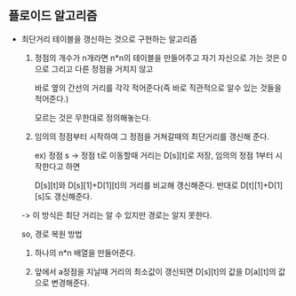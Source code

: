 ## 플로이드 알고리즘

- 최단거리 테이블을 갱신하는 것으로 구현하는 알고리즘

  1. 정점의 개수가 n개라면 n*n의 테이블을 만들어주고 자기 자신으로 가는 것은 0으로 그리고 다른 정점을 거치지 않고
 
     바로 옆의 간선의 거리를 각각 적어준다(즉 바로 직관적으로 알수 있는 것들을 적어준다.)

     모르는 것은 무한대로 정의해놓는다.

  3. 임의의 정점부터 시작하여 그 정점을 거쳐갈때의 최단거리를 갱신해 준다.
 
     ex) 정점 s -> 정점 t로 이동할때 거리는 D[s][t]로 저장, 임의의 정점 1부터 시작한다고 하면

     D[s][t]와 D[s][1]+D[1][t]의 거리를 비교해 갱신해준다. 반대로 D[t][1]+D[1][s]도 갱신해준다.

  -> 이 방식은 최단 거리는 알 수 있지만 경로는 알지 못한다.

  so, 경로 복원 방법

  1. 하나의 n*n 배열을 만들어준다.
 
  2. 앞에서 a정점을 지날때 거리의 최소값이 갱신되면 D[s][t]의 값을 D[a][t]의 값으로 변경해준다. 
